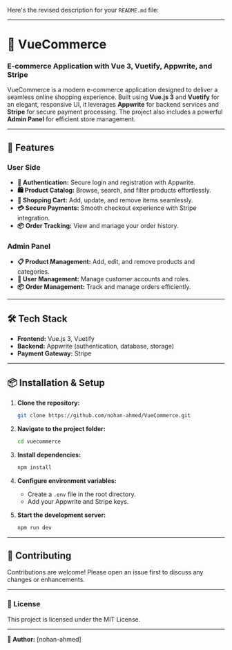 Here's the revised description for your `README.md` file:

---

# 🛒 VueCommerce  
### E-commerce Application with Vue 3, Vuetify, Appwrite, and Stripe  

VueCommerce is a modern e-commerce application designed to deliver a seamless online shopping experience. Built using **Vue.js 3** and **Vuetify** for an elegant, responsive UI, it leverages **Appwrite** for backend services and **Stripe** for secure payment processing. The project also includes a powerful **Admin Panel** for efficient store management.

---

## 🚀 Features  

### User Side  
- **🔐 Authentication:** Secure login and registration with Appwrite.  
- **🛍️ Product Catalog:** Browse, search, and filter products effortlessly.  
- **🛒 Shopping Cart:** Add, update, and remove items seamlessly.  
- **💳 Secure Payments:** Smooth checkout experience with Stripe integration.  
- **📦 Order Tracking:** View and manage your order history.  

### Admin Panel  
- **📋 Product Management:** Add, edit, and remove products and categories.  
- **👥 User Management:** Manage customer accounts and roles.  
- **📦 Order Management:** Track and manage orders efficiently.  

---

## 🛠️ Tech Stack  

- **Frontend:** Vue.js 3, Vuetify  
- **Backend:** Appwrite (authentication, database, storage)  
- **Payment Gateway:** Stripe  

---

## 📦 Installation & Setup  

1. **Clone the repository:**  
   ```bash  
   git clone https://github.com/nohan-ahmed/VueCommerce.git 
   ```  

2. **Navigate to the project folder:**  
   ```bash  
   cd vuecommerce  
   ```  

3. **Install dependencies:**  
   ```bash  
   npm install  
   ```  

4. **Configure environment variables:**  
   - Create a `.env` file in the root directory.  
   - Add your Appwrite and Stripe keys.  

5. **Start the development server:**  
   ```bash  
   npm run dev  
   ```  

---

## 🤝 Contributing  

Contributions are welcome! Please open an issue first to discuss any changes or enhancements.  

---

### 📜 License  

This project is licensed under the MIT License.  

---

**👤 Author:** [nohan-ahmed]  
